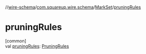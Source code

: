 //[wire-schema](../../../index.md)/[com.squareup.wire.schema](../index.md)/[MarkSet](index.md)/[pruningRules](pruning-rules.md)

# pruningRules

[common]\
val [pruningRules](pruning-rules.md): [PruningRules](../-pruning-rules/index.md)
